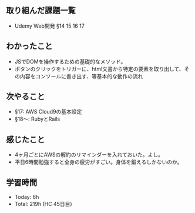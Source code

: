 ## 取り組んだ課題一覧
- Udemy Web開発 §14 15 16 17
## わかったこと
- JSでDOMを操作するための基礎的なメソッド。
- ボタンのクリックをトリガーに、html文書から特定の要素を取り出して、その内容をコンソールに書き出す、等基本的な動作の流れ
## 次やること
- §17: AWS Cloud9の基本設定
- §18〜: RubyとRails
## 感じたこと
- 4ヶ月ごとにAWSの解約のリマインダーを入れておいた。よし。
- 平日6時間勉強すると全身の疲労がすごい。身体を鍛えるしかないのか。
## 学習時間
- Today: 6h 
- Total: 219h (HC 45日目)
